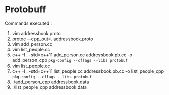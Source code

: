 # Protobuff
Commands executed :
1. vim addressbook.proto
2. protoc --cpp_out=.  addressbook.proto
3. vim add_person.cc
4. vim list_people.cc
5. c++ -I . -std=c++11 add_person.cc addressbook.pb.cc -o add_person_cpp `pkg-config --cflags --libs protobuf`
6. vim list_people.cc
7. c++ -I . -std=c++11 list_people.cc addressbook.pb.cc -o list_people_cpp `pkg-config --cflags --libs protobuf`
8. ./add_person_cpp addressbook.data
9. ./list_people_cpp addressbook.data

